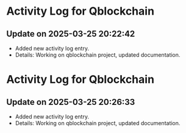 # Activity Log for Qblockchain

## Update on 2025-03-25 20:22:42
- Added new activity log entry.
- Details: Working on qblockchain project, updated documentation.

# Activity Log for Qblockchain

## Update on 2025-03-25 20:26:33
- Added new activity log entry.
- Details: Working on qblockchain project, updated documentation.

